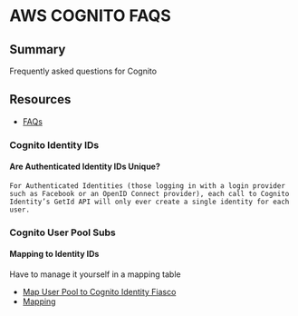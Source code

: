# AWS COGNITO FAQS

## Summary

Frequently asked questions for Cognito

## Resources

- [FAQs](https://aws.amazon.com/cognito/faqs/)

### Cognito Identity IDs

#### Are Authenticated Identity IDs Unique?

```
For Authenticated Identities (those logging in with a login provider such as Facebook or an OpenID Connect provider), each call to Cognito Identity’s GetId API will only ever create a single identity for each user.
```

### Cognito User Pool Subs

#### Mapping to Identity IDs

Have to manage it yourself in a mapping table

- [Map User Pool to Cognito Identity Fiasco](https://github.com/aws-amplify/amplify-js/issues/54)
- [Mapping](https://serverless-stack.com/chapters/mapping-cognito-identity-id-and-user-pool-id.html)
